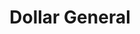 ---
title: "Dollar General"
url: /lake-city/dollar-general-northwest-bascom-norris-drive/
shop: Kramladen
---